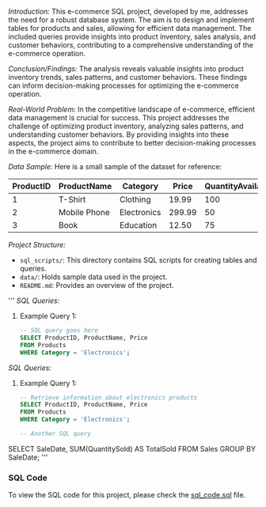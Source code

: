 *Introduction:*
This e-commerce SQL project, developed by me, addresses the need for a robust database system. The aim is to design and implement tables for products and sales, allowing for efficient data management. The included queries provide insights into product inventory, sales analysis, and customer behaviors, contributing to a comprehensive understanding of the e-commerce operation.

*Conclusion/Findings:*
The analysis reveals valuable insights into product inventory trends, sales patterns, and customer behaviors. These findings can inform decision-making processes for optimizing the e-commerce operation.

*Real-World Problem:*
In the competitive landscape of e-commerce, efficient data management is crucial for success. This project addresses the challenge of optimizing product inventory, analyzing sales patterns, and understanding customer behaviors. By providing insights into these aspects, the project aims to contribute to better decision-making processes in the e-commerce domain.

*Data Sample:*
Here is a small sample of the dataset for reference:

| ProductID | ProductName | Category    | Price | QuantityAvailable | SupplierID |
|-----------|-------------|-------------|-------|---------------------|------------|
| 1         | T-Shirt     | Clothing    | 19.99 | 100                 | 101        |
| 2         | Mobile Phone| Electronics | 299.99| 50                  | 102        |
| 3         | Book        | Education   | 12.50 | 75                  | 103        |

*Project Structure:*
- `sql_scripts/`: This directory contains SQL scripts for creating tables and queries.
- `data/`: Holds sample data used in the project.
- `README.md`: Provides an overview of the project.

'''
*SQL Queries:*

1. Example Query 1:
   ```sql
   -- SQL query goes here
   SELECT ProductID, ProductName, Price
   FROM Products
   WHERE Category = 'Electronics';

*SQL Queries:*

1. Example Query 1:
   ```sql
   -- Retrieve information about electronics products
   SELECT ProductID, ProductName, Price
   FROM Products
   WHERE Category = 'Electronics';
   
   -- Another SQL query
SELECT SaleDate, SUM(QuantitySold) AS TotalSold
FROM Sales
GROUP BY SaleDate;
'''
### SQL Code
To view the SQL code for this project, please check the [sql_code.sql](sql_code.sql) file.
